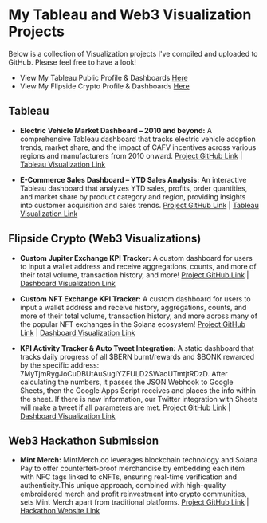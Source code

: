 # My Tableau and Web3 Visualization Projects

Below is a collection of Visualization projects I've compiled and uploaded to GitHub. Please feel free to have a look!

* View My Tableau Public Profile & Dashboards [Here](https://public.tableau.com/app/profile/zavon.paschall/vizzes)
* View My Flipside Crypto Profile & Dashboards [Here](https://flipsidecrypto.xyz/HitmonleeCrypto/dashboards)


## Tableau 

* **Electric Vehicle Market Dashboard – 2010 and beyond:** A comprehensive Tableau dashboard that tracks electric vehicle adoption trends, market share, and the impact of CAFV incentives across various regions and manufacturers from 2010 onward. [Project GitHub Link](https://github.com/ZavonPaschall/EV-Market-Tableau-Data-Analysis) | [Tableau Visualization Link](https://public.tableau.com/app/profile/zavon.paschall/viz/ElectricVehicleMarketDataAnalysis/Dashboard1)

* **E-Commerce Sales Dashboard – YTD Sales Analysis:** An interactive Tableau dashboard that analyzes YTD sales, profits, order quantities, and market share by product category and region, providing insights into customer acquisition and sales trends. [Project GitHub Link](https://github.com/ZavonPaschall/ecommerce-sales-dashboard-tableau) | [Tableau Visualization Link](https://public.tableau.com/app/profile/zavon.paschall/viz/EcommerceSalesDashboardYTDSalesAnalysis_17256687205450/Dashboard1)


## Flipside Crypto (Web3 Visualizations)

* **Custom Jupiter Exchange KPI Tracker:** A custom dashboard for users to input a wallet address and receive aggregations, counts, and more of their total volume, transaction history, and more! [Project GitHub Link](https://github.com/ZavonPaschall/Custom-JUP-Exchange-KPI-Tracker) | [Dashboard Visualization Link](https://flipsidecrypto.xyz/HitmonleeCrypto/total-jupiter-volume-checker-dpjD_a)

* **Custom NFT Exchange KPI Tracker:** A custom dashboard for users to input a wallet address and receive history, aggregations, counts, and more of their total volume, transaction history, and more across many of the popular NFT exchanges in the Solana ecosystem! [Project GitHub Link](https://github.com/ZavonPaschall/Custom-NFT-Exchange-KPI-Tracker) | [Dashboard Visualization Link](https://flipsidecrypto.xyz/HitmonleeCrypto/your-sol-nft-volume-txn-count-checker-PqwgF9)

* **KPI Activity Tracker & Auto Tweet Integration:** A static dashboard that tracks daily progress of all $BERN burnt/rewards and $BONK rewarded by the specific address: 7MyTjmRygJoCuDBUtAuSugiYZFULD2SWaoUTmtjtRDzD. After calculating the numbers, it passes the JSON Webhook to Google Sheets, then the Google Apps Script receives and places the info within the sheet. If there is new information, our Twitter integration with Sheets will make a tweet if all parameters are met. [Project GitHub Link](https://github.com/ZavonPaschall/KPI-Activity-Tracker-and-Auto-Tweet-Integration/tree/main) | [Dashboard Visualization Link](https://flipsidecrypto.xyz/HitmonleeCrypto/burnt-bern-by-bernzy-t7S6n2)

## Web3 Hackathon Submission

* **Mint Merch:** MintMerch.co leverages blockchain technology and Solana Pay to offer counterfeit-proof merchandise by embedding each item with NFC tags linked to cNFTs, ensuring real-time verification and authenticity.This unique approach, combined with high-quality embroidered merch and profit reinvestment into crypto communities, sets Mint Merch apart from traditional platforms​. [Project GitHub Link](https://github.com/ZavonPaschall/Web3-Hackathon-Submission/tree/main) | [Hackathon Website Link](https://Mintmerch.co/) 
